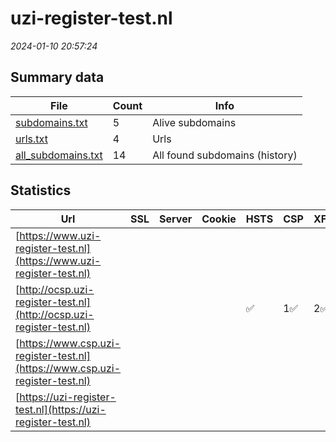 # uzi-register-test.nl
*2024-01-10 20:57:24*
## Summary data
| File       | Count | Info |
|------------|-------|------|
|[subdomains.txt](/data/uzi-register-test.nl/subdomains.txt)|5|Alive subdomains|
|[urls.txt](/data/uzi-register-test.nl/urls.txt)|4|Urls|
|[all_subdomains.txt](/data/uzi-register-test.nl/all_subdomains.txt)|14|All found subdomains (history)|
## Statistics
| Url | SSL | Server | Cookie | HSTS | CSP | XFO | XXP | RP | Tech |Title |
|------------|-------|------|------|------|------|------|------|------|------|------|
|[https://www.uzi-register-test.nl](https://www.uzi-register-test.nl)| || | | | | | 3:white_check_mark: |HSTS|301 Moved Perman...|
|[http://ocsp.uzi-register-test.nl](http://ocsp.uzi-register-test.nl)| || |:white_check_mark: | 1:white_check_mark: | 2:white_check_mark: | 3:white_check_mark: |HSTS||
|[https://www.csp.uzi-register-test.nl](https://www.csp.uzi-register-test.nl)| || | | | | | 3:white_check_mark: |HSTS|Home | Zorg CSP|
|[https://uzi-register-test.nl](https://uzi-register-test.nl)| || | | | | | 3:white_check_mark: |HSTS|301 Moved Perman...|